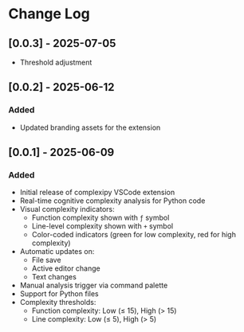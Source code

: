 # Change Log

## [0.0.3] - 2025-07-05

- Threshold adjustment

## [0.0.2] - 2025-06-12

### Added
- Updated branding assets for the extension

## [0.0.1] - 2025-06-09

### Added
- Initial release of complexipy VSCode extension
- Real-time cognitive complexity analysis for Python code
- Visual complexity indicators:
  - Function complexity shown with `ƒ` symbol
  - Line-level complexity shown with `+` symbol
  - Color-coded indicators (green for low complexity, red for high complexity)
- Automatic updates on:
  - File save
  - Active editor change
  - Text changes
- Manual analysis trigger via command palette
- Support for Python files
- Complexity thresholds:
  - Function complexity: Low (≤ 15), High (> 15)
  - Line complexity: Low (≤ 5), High (> 5)